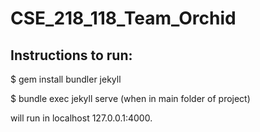 # CSE_218_118_Team_Orchid

## Instructions to run:

$ gem install bundler jekyll

$ bundle exec jekyll serve (when in main folder of project)


will run in localhost 127.0.0.1:4000.

